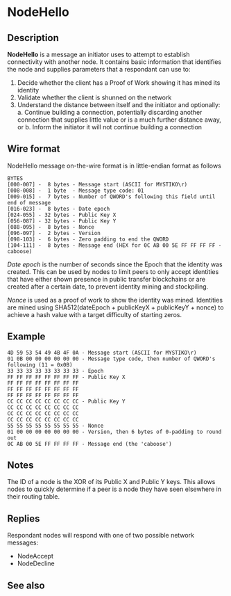 # NodeHello

## Description

**NodeHello** is a message an initiator uses to attempt to establish connectivity with
another node.  It contains basic information that identifies the node and supplies
parameters that a respondant can use to:

1. Decide whether the client has a Proof of Work showing it has mined its identity
2. Validate whether the client is shunned on the network
3. Understand the distance between itself and the initiator and optionally:
   a. Continue building a connection, potentially discarding another connection that
      supplies little value or is a much further distance away, or
   b. Inform the initiator it will not continue building a connection

## Wire format

NodeHello message on-the-wire format is in little-endian format as follows

```
BYTES
[000-007] -  8 bytes - Message start (ASCII for MYSTIKO\r)
[008-008] -  1 byte  - Message type code: 01
[009-015] -  7 bytes - Number of QWORD's following this field until end of message
[016-023] -  8 bytes - Date epoch
[024-055] - 32 bytes - Public Key X
[056-087] - 32 bytes - Public Key Y
[088-095] -  8 bytes - Nonce
[096-097] -  2 bytes - Version
[098-103] -  6 bytes - Zero padding to end the QWORD
[104-111] -  8 bytes - Message end (HEX for 0C AB 00 5E FF FF FF FF - caboose)
```

*Date epoch* is the number of seconds since the Epoch that the identity was
created.  This can be used by nodes to limit peers to only accept identities that
have either shown presence in public transfer blockchains or are created after a
certain date, to prevent identity mining and stockpiling.

*Nonce* is used as a proof of work to show the identity was mined.  Identities
are mined using SHA512(dateEpoch + publicKeyX + publicKeyY + nonce) to achieve
a hash value with a target difficulty of starting zeros.

## Example

```
4D 59 53 54 49 4B 4F 0A - Message start (ASCII for MYSTIKO\r)
01 0B 00 00 00 00 00 00 - Message type code, then number of QWORD's following (11 = 0x0B)
33 33 33 33 33 33 33 33 - Epoch
FF FF FF FF FF FF FF FF - Public Key X
FF FF FF FF FF FF FF FF
FF FF FF FF FF FF FF FF
FF FF FF FF FF FF FF FF
CC CC CC CC CC CC CC CC - Public Key Y
CC CC CC CC CC CC CC CC
CC CC CC CC CC CC CC CC
CC CC CC CC CC CC CC CC
55 55 55 55 55 55 55 55 - Nonce
01 00 00 00 00 00 00 00 - Version, then 6 bytes of 0-padding to round out
0C AB 00 5E FF FF FF FF - Message end (the 'caboose')
```

## Notes

The ID of a node is the XOR of its Public X and Public Y keys.  This allows nodes
to quickly determine if a peer is a node they have seen elsewhere in their routing
table.

## Replies

Respondant nodes will respond with one of two possible network messages:
* NodeAccept
* NodeDecline

## See also

